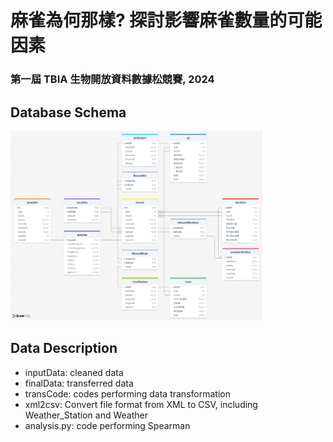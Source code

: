 # 麻雀為何那樣? 探討影響麻雀數量的可能因素
### 第一屆 TBIA 生物開放資料數據松競賽, 2024
## Database Schema
<img src="https://github.com/YiHsiu7893/Sparrow_Population_Analysis/blob/main/pictures/schema.png" width=80% height=60%>

## Data Description
- inputData: cleaned data
- finalData: transferred data
- transCode: codes performing data transformation
- xml2csv: Convert file format from XML to CSV, including Weather_Station and Weather
- analysis.py: code performing Spearman
